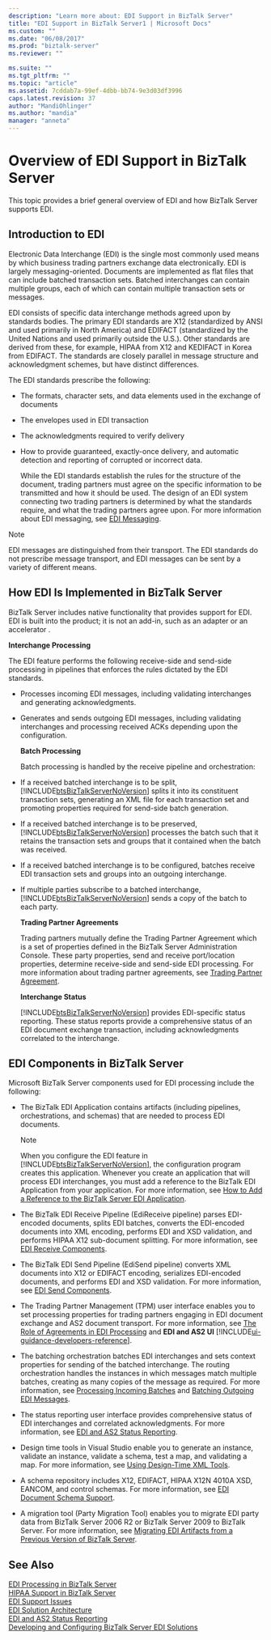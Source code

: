 ```yaml
---
description: "Learn more about: EDI Support in BizTalk Server"
title: "EDI Support in BizTalk Server1 | Microsoft Docs"
ms.custom: ""
ms.date: "06/08/2017"
ms.prod: "biztalk-server"
ms.reviewer: ""

ms.suite: ""
ms.tgt_pltfrm: ""
ms.topic: "article"
ms.assetid: 7cddab7a-99ef-4dbb-bb74-9e3d03df3996
caps.latest.revision: 37
author: "MandiOhlinger"
ms.author: "mandia"
manager: "anneta"
---
```

# Overview of EDI Support in BizTalk Server
This topic provides a brief general overview of EDI and how BizTalk Server supports EDI.  
  
## Introduction to EDI  
 Electronic Data Interchange (EDI) is the single most commonly used means by which business trading partners exchange data electronically. EDI is largely messaging-oriented. Documents are implemented as flat files that can include batched transaction sets. Batched interchanges can contain multiple groups, each of which can contain multiple transaction sets or messages.  
  
 EDI consists of specific data interchange methods agreed upon by standards bodies. The primary EDI standards are X12 (standardized by ANSI and used primarily in North America) and EDIFACT (standardized by the United Nations and used primarily outside the U.S.). Other standards are derived from these, for example, HIPAA from X12 and KEDIFACT in Korea from EDIFACT. The standards are closely parallel in message structure and acknowledgment schemes, but have distinct differences.  
  
 The EDI standards prescribe the following:  
  
- The formats, character sets, and data elements used in the exchange of documents  
  
- The envelopes used in EDI transaction  
  
- The acknowledgments required to verify delivery  
  
- How to provide guaranteed, exactly-once delivery, and automatic detection and reporting of corrupted or incorrect data.  
  
  While the EDI standards establish the rules for the structure of the document, trading partners must agree on the specific information to be transmitted and how it should be used. The design of an EDI system connecting two trading partners is determined by what the standards require, and what the trading partners agree upon. For more information about EDI messaging, see [EDI Messaging](../core/edi-messaging.md).  
  
> [!NOTE]
>  EDI messages are distinguished from their transport. The EDI standards do not prescribe message transport, and EDI messages can be sent by a variety of different means.  
  
## How EDI Is Implemented in BizTalk Server  
 BizTalk Server includes native functionality that provides support for EDI. EDI is built into the product; it is not an add-in, such as an adapter or an accelerator .  
  
 **Interchange Processing**  
  
 The EDI feature performs the following receive-side and send-side processing in pipelines that enforces the rules dictated by the EDI standards.  
  
- Processes incoming EDI messages, including validating interchanges and generating acknowledgments.  
  
- Generates and sends outgoing EDI messages, including validating interchanges and processing received ACKs depending upon the configuration.  
  
  **Batch Processing**  
  
  Batch processing is handled by the receive pipeline and orchestration:  
  
- If a received batched interchange is to be split, [!INCLUDE[btsBizTalkServerNoVersion](../includes/btsbiztalkservernoversion-md.md)] splits it into its constituent transaction sets, generating an XML file for each transaction set and promoting properties required for send-side batch generation.  
  
- If a received batched interchange is to be preserved, [!INCLUDE[btsBizTalkServerNoVersion](../includes/btsbiztalkservernoversion-md.md)] processes the batch such that it retains the transaction sets and groups that it contained when the batch was received.  
  
- If a received batched interchange is to be configured, batches receive EDI transaction sets and groups into an outgoing interchange.  
  
- If multiple parties subscribe to a batched interchange, [!INCLUDE[btsBizTalkServerNoVersion](../includes/btsbiztalkservernoversion-md.md)] sends a copy of the batch to each party.  
  
  **Trading Partner Agreements**  
  
  Trading partners mutually define the Trading Partner Agreement which is a set of properties defined in the BizTalk Server Administration Console. These party properties, send and receive port/location properties, determine receive-side and send-side EDI processing. For more information about trading partner agreements, see [Trading Partner Agreement](../core/trading-partner-agreement.md).  
  
  **Interchange Status**  
  
  [!INCLUDE[btsBizTalkServerNoVersion](../includes/btsbiztalkservernoversion-md.md)] provides EDI-specific status reporting. These status reports provide a comprehensive status of an EDI document exchange transaction, including acknowledgments correlated to the interchange.  
  
## EDI Components in BizTalk Server  
 Microsoft BizTalk Server components used for EDI processing include the following:  
  
- The BizTalk EDI Application contains artifacts (including pipelines, orchestrations, and schemas) that are needed to process EDI documents.  
  
  > [!NOTE]
  >  When you configure the EDI feature in [!INCLUDE[btsBizTalkServerNoVersion](../includes/btsbiztalkservernoversion-md.md)], the configuration program creates this application. Whenever you create an application that will process EDI interchanges, you must add a reference to the BizTalk EDI Application from your application. For more information, see [How to Add a Reference to the BizTalk Server EDI Application](https://msdn.microsoft.com/library/7af066fb-372f-4709-b566-c8d6b4a9d782).  
  
- The BizTalk EDI Receive Pipeline (EdiReceive pipeline) parses EDI-encoded documents, splits EDI batches, converts the EDI-encoded documents into XML encoding, performs EDI and XSD validation, and performs HIPAA X12 sub-document splitting. For more information, see [EDI Receive Components](../core/edi-receive-components.md).  
  
- The BizTalk EDI Send Pipeline (EdiSend pipeline) converts XML documents into X12 or EDIFACT encoding, serializes EDI-encoded documents, and performs EDI and XSD validation. For more information, see [EDI Send Components](../core/edi-send-components.md).  
  
- The Trading Partner Management (TPM) user interface enables you to set processing properties for trading partners engaging in EDI document exchange and AS2 document transport. For more information, see [The Role of Agreements in EDI Processing](../core/the-role-of-agreements-in-edi-processing.md) and **EDI and AS2 UI** [!INCLUDE[ui-guidance-developers-reference](../includes/ui-guidance-developers-reference.md)].
  
- The batching orchestration batches EDI interchanges and sets context properties for sending of the batched interchange. The routing orchestration handles the instances in which messages match multiple batches, creating as many copies of the message as required. For more information, see [Processing Incoming Batches](../core/processing-incoming-batches.md) and [Batching Outgoing EDI Messages](../core/batching-outgoing-edi-messages.md).  
  
- The status reporting user interface provides comprehensive status of EDI interchanges and correlated acknowledgments. For more information, see [EDI and AS2 Status Reporting](../core/edi-and-as2-status-reporting.md).  
  
- Design time tools in Visual Studio enable you to generate an instance, validate an instance, validate a schema, test a map, and validating a map. For more information, see [Using Design-Time XML Tools](../core/using-design-time-xml-tools.md).  
  
- A schema repository includes X12, EDIFACT, HIPAA X12N 4010A XSD, EANCOM, and control schemas. For more information, see [EDI Document Schema Support](../core/edi-document-schema-support.md).  
  
- A migration tool (Party Migration Tool) enables you to migrate EDI party data from BizTalk Server 2006 R2 or BizTalk Server 2009 to BizTalk Server. For more information, see [Migrating EDI Artifacts from a Previous Version of BizTalk Server](https://msdn.microsoft.com/library/b956a97e-03d0-47ea-a2ce-c07a339c0f2c).  
  
## See Also  
 [EDI Processing in BizTalk Server](../core/edi-processing-in-biztalk-server.md)   
 [HIPAA Support in BizTalk Server](../core/hipaa-support-in-biztalk-server.md)   
 [EDI Support Issues](../core/edi-support-issues.md)   
 [EDI Solution Architecture](../core/edi-solution-architecture.md)   
 [EDI and AS2 Status Reporting](../core/edi-and-as2-status-reporting.md)   
 [Developing and Configuring BizTalk Server EDI Solutions](../core/developing-and-configuring-biztalk-server-edi-solutions.md)
